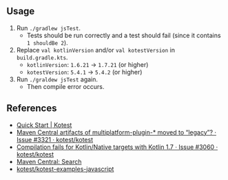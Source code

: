 ## Usage
1. Run `./gradlew jsTest`.
    - Tests should be run correctly and a test should fail (since it contains `1 shouldBe 2`).
2. Replace `val kotlinVersion` and/or `val kotestVersion` in `build.gradle.kts`.
    - `kotlinVersion`: `1.6.21` → `1.7.21` (or higher)
    - `kotestVersion`: `5.4.1` → `5.4.2` (or higher)
3. Run `./graldew jsTest` again.
    - Then compile error occurs.

## References
- [Quick Start | Kotest](https://kotest.io/docs/quickstart/)
- [Maven Central artifacts of multiplatform-plugin-* moved to “legacy”? · Issue #3321 · kotest/kotest](https://github.com/kotest/kotest/issues/3321)
- [Compilation fails for Kotlin/Native targets with Kotlin 1.7 · Issue #3060 · kotest/kotest](https://github.com/kotest/kotest/issues/3060)
- [Maven Central: Search](https://central.sonatype.com/search?q=kotest+framework+multiplatform+plugin&smo=true)
- [kotest/kotest-examples-javascript](https://github.com/kotest/kotest-examples-javascript)
